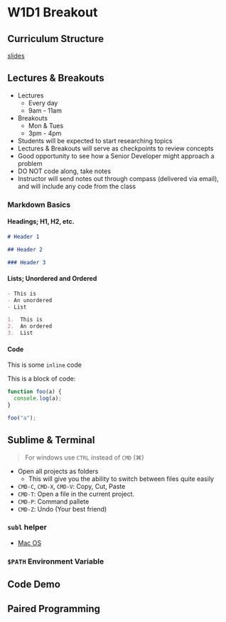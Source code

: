 # W1D1 Breakout

## Curriculum Structure

[slides](https://drive.google.com/open?id=1X14TFvGNrV1wM26ZZuZVR4gioqwvJpF_iP0jXgfwvMw)

## Lectures & Breakouts

- Lectures
  - Every day
  - 9am - 11am
- Breakouts
  - Mon & Tues
  - 3pm - 4pm
- Students will be expected to start researching topics
- Lectures & Breakouts will serve as checkpoints to review concepts
- Good opportunity to see how a Senior Developer might approach a problem
- DO NOT code along, take notes
- Instructor will send notes out through compass (delivered via email), and will include any code from the class

### Markdown Basics

#### Headings; H1, H2, etc.

```markdown
# Header 1

## Header 2

### Header 3
```

#### Lists; Unordered and Ordered

```markdown
- This is
- An unordered
- List
```

```markdown
1.  This is
2.  An ordered
3.  List
```

#### Code

This is some `inline` code

This is a block of code:

```javascript
function foo(a) {
  console.log(a);
}

foo("a");
```

## Sublime & Terminal

> For windows use `CTRL` instead of `CMD` (⌘)

- Open all projects as folders
  - This will give you the ability to switch between files quite easily
- `CMD-C`, `CMD-X`, `CMD-V`: Copy, Cut, Paste
- `CMD-T`: Open a file in the current project.
- `CMD-P`: Command pallete
- `CMD-Z`: Undo (Your best friend)

### `subl` helper

- [Mac OS](https://www.sublimetext.com/docs/3/osx_command_line.html)

### `$PATH` Environment Variable

## Code Demo

## Paired Programming
